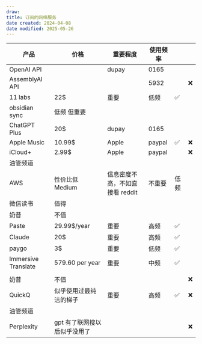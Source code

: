 ```yaml
---
draw:
title: 订阅的网络服务
date created: 2024-04-08
date modified: 2025-05-26
---
```


| 产品                  | 价格               | 重要程度                | 使用频率   |       |     |
| ------------------- | ---------------- | ------------------- | ------ | ----- | --- |
| OpenAI API          |                  | dupay               | 0165   |       |     |
| AssemblyAI API      |                  |                     | 5932   |       | ❌   |
| 11 labs             | 22$              | 重要                  | 低频     | ✅     |     |
| obsidian sync       | 低频 但重要           |                     |        |       |     |
| ChatGPT Plus        | 20$              | dupay               | 0165   |       |     |
| Apple Music         | 10.99$           | Apple               | paypal | ✅     | ❌   |
| iCloud+             | 2.99$            | Apple               | paypal |       | ❌   |
| 油管频道                |                  |                     |        |       |     |
| AWS                 | 性价比低 Medium      | 信息密度不高，不如直接看 reddit | 不重要    | 低频    |     |
| 微信读书                | 值得               |                     |        |       |     |
| 奶昔                  | 不值               |                     |        |       |     |
| Paste               | 29.99$/year      | 重要                  | 高频     | ✅     |     |
| Claude              | 20$              | 重要                  | 高频     | ✅     |     |
| paygo               | 3$               | 重要                  | 低频     | ✅     |     |
| Immersive Translate | 579.60 per year  | 重要                  | 中频     | ✅     |     |
|                     |                  |                     |        |       |     |
| 奶昔                  | 不值               |                     |        |       | ❌   |
| QuickQ              | 似乎使用过最纯洁的梯子      | 重要                  | 高频     | ✅<br> | ❌   |
| 油管频道                |                  |                     |        |       |     |
| Perplexity          | gpt 有了联网搜以后似乎没用了 |                     |        |       | ❌   |
